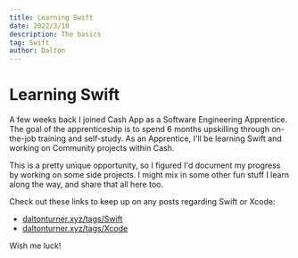 ```yaml
---
title: Learning Swift
date: 2022/3/18
description: The basics
tag: Swift
author: Dalton
---
```


# Learning Swift

A few weeks back I joined Cash App as a Software Engineering Apprentice. The goal of the apprenticeship is to spend 6 months upskilling through on-the-job training and self-study. As an Apprentice, I'll be learning Swift and working on Community projects within Cash. 

This is a pretty unique opportunity, so I figured I'd document my progress by working on some side projects. I might mix in some other fun stuff I learn along the way, and share that all here too.

Check out these links to keep up on any posts regarding Swift or Xcode:

* [daltonturner.xyz/tags/Swift](https://daltonturner.xyz/tags/Swift)
* [daltonturner.xyz/tags/Xcode](https://daltonturner.xyz/tags/Xcode)

Wish me luck! 
